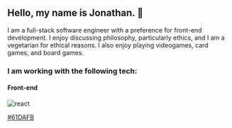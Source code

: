 ## Hello, my name is Jonathan. 👋

I am a full-stack software engineer with a preference for front-end development.
I enjoy discussing philosophy, particularly ethics, and I am a vegetarian for ethical reasons.
I also enjoy playing videogames, card games, and board games.

### I am working with the following tech:

#### Front-end

![react](https://img.shields.io/badge/React-#61DAFB?style=for-the-badge&logo=React&logoColor=white)

[#61DAFB](https://img.shields.io/badge/Powered%20by-PostgreSQL-blue.svg)

<!--
**Ragnaric/Ragnaric** is a ✨ _special_ ✨ repository because its `README.md` (this file) appears on your GitHub profile.

Here are some ideas to get you started:

- 🔭 I’m currently working on ...
- 🌱 I’m currently learning ...
- 👯 I’m looking to collaborate on ...
- 🤔 I’m looking for help with ...
- 💬 Ask me about ...
- 📫 How to reach me: ...
- 😄 Pronouns: ...
- ⚡ Fun fact: ...
-->

